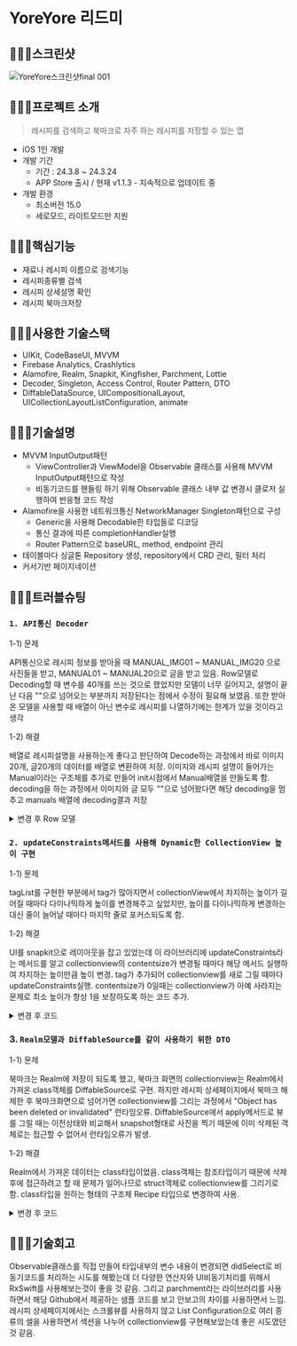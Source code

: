 # YoreYore 리드미

## 🧑🏼‍🍳스크린샷
![YoreYore스크린샷final 001](https://github.com/nhyeonjeong/YoreYore/assets/102401977/5b5103fb-b684-4d38-b771-b9f73e25d863)


## 🧑🏼‍🍳프로젝트 소개
> 레시피를 검색하고 북마크로 자주 하는 레시피를 저장할 수 있는 앱
- iOS 1인 개발
- 개발 기간
    - 기간 : 24.3.8 ~ 24.3.24
    - APP Store 출시 / 현재 v1.1.3 - 지속적으로 업데이트 중
- 개발 환경
    - 최소버전 15.0
    - 세로모드, 라이트모드만 지원
 
## 🧑🏼‍🍳핵심기능
- 재료나 레시피 이름으로 검색기능
- 레시피종류별 검색
- 레시피 상세설명 확인
- 레시피 북마크저장

## 🧑🏼‍🍳사용한 기술스택
- UIKit, CodeBaseUI, MVVM
- Firebase Analytics, Crashlytics
- Alamofire, Realm, Snapkit, Kingfisher, Parchment, Lottie
- Decoder, Singleton, Access Control, Router Pattern, DTO 
- DiffableDataSource, UICompositionalLayout, UICollectionLayoutListConfiguration, animate

## 🧑🏼‍🍳기술설명
- MVVM InputOutput패턴
    - ViewController과 ViewModel을 Observable 클래스를 사용해 MVVM InputOutput패턴으로 작성
    - 비동기코드를 핸들링 하기 위해 Observable 클래스 내부 값 변경시 클로저 실행하여 반응형 코드 작성
- Alamofire을 사용한 네트워크통신 NetworkManager Singleton패턴으로 구성
    - Generic을 사용해 Decodable한 타입들로 디코딩
    - 통신 결과에 따른 completionHandler실행
    - Router Pattern으로 baseURL, method, endpoint 관리
- 테이블마다 싱글톤 Repository 생성, repository에서 CRD 관리, 필터 처리
- 커서기반 페이지네이션

## 🧑🏼‍🍳트러블슈팅
### `1. API통신 Decoder`

1-1) 문제

API통신으로 레시피 정보를 받아올 때 MANUAL_IMG01 ~ MANUAL_IMG20 으로 사진들을 받고, MANUAL01 ~ MANUAL20으로 글을 받고 있음. Row모델로 Decoding할 때 변수를 40개를 쓰는 것으로 했었지만 모델이 너무 길어지고, 설명이 끝난 다음 ""으로 넘어오는 부분까지 저장된다는 점에서 수정이 필요해 보였음. 또한 받아온 모델을 사용할 때 배열이 아닌 변수로 레시피를 나열하기에는 한계가 있을 것이라고 생각

1-2) 해결

배열로 레시피설명을 사용하는게 좋다고 판단하여 Decode하는 과정에서 바로 이미지 20개, 글20개의 데이터를 배열로 변환하여 저장.
이미지와 레시피 설명이 들어가는 Manual이라는 구조체를 추가로 만들어 init시점에서 Manual배열을 만들도록 함.
decoding을 하는 과정에서 이미지와 글 모두 ""으로 넘어왔다면 해당 decoding을 멈추고 manuals 배열에 decoding결과 저장

<details>
<summary>변경 후 Row 모델</summary>
<div markdown="1">
<img width="473" alt="스크린샷 2024-06-09 오전 3 09 29" src="https://github.com/nhyeonjeong/YoreYore/assets/102401977/cf644291-1a92-4381-ad6f-78c1bd49f675">

<img width="731" alt="스크린샷 2024-06-09 오전 3 10 40" src="https://github.com/nhyeonjeong/YoreYore/assets/102401977/0aa50f6e-9d3c-4e05-9eea-791d33508b62">

</div>
</details>

### `2. updateConstraints메서드를 사용해 Dynamic한 CollectionView 높이 구현`

1-1) 문제

tagList를 구현한 부분에서 tag가 많아지면서 collectionView에서 차지하는 높이가 길어질 때마다 다이나믹하게 높이를 변경해주고 싶었지만, 높이를 다이나믹하게 변경하는 대신 줄이 늘어날 때마다 마지막 줄로 포커스되도록 함.

1-2) 해결

UI를 snapkit으로 레이아웃을 잡고 있었는데 이 라이브러리에 updateConstraints라는 메서드를 알고 collectionview의 contentsize가 변경될 때마다 해당 메서드 실행하여 차지하는 높이만큼 높이 변경.
tag가 추가되어 collectionview를 새로 그릴 때마다 updateConstraints실행.
contentsize가 0일때는 collectionview가 아예 사라지는 문제로 최소 높이가 항상 1을 보장하도록 하는 코드 추가.

<details>
<summary>변경 후 코드</summary>
<div markdown="1">

<img width="728" alt="스크린샷 2024-06-09 오전 3 47 00" src="https://github.com/nhyeonjeong/YoreYore/assets/102401977/af37c831-ef69-49b6-a665-309e49c5a319">

</div>
</details>

### 3. `Realm모델과 DiffableSource를 같이 사용하기 위한 DTO`

1-1) 문제

북마크는 Realm에 저장이 되도록 했고, 북마크 화면의 collectionview는 Realm에서 가져온 class객체를 DiffableSource로 구현.
하지만 레시피 상세페이지에서 북마크 해제한 후 북마크화면으로 넘어가면 collectionview를 그리는 과정에서 "Object has been deleted or invalidated" 런타임오류.
DiffableSource에서 apply메서드로 뷰를 그릴 때는 이전상태와 비교해서 snapshot형태로 사진을 찍기 때문에 이미 삭제된 객체로는 접근할 수 없어서 런타임오류가 발생.

1-2) 해결

Realm에서 가져온 데이터는 class타입이었음. class객체는 참조타입이기 때문에 삭제후에 접근하려고 할 때 문제가 일어나므로 struct객체로 collectionview를 그리기로 함.
class타입을 원하는 형태의 구조체 Recipe 타입으로 변경하여 사용.

<details>
<summary>변경 후 코드</summary>
<div markdown="1">

<img width="1082" alt="스크린샷 2024-06-10 오후 11 54 26" src="https://github.com/nhyeonjeong/YoreYore/assets/102401977/bb91754c-49c3-4498-9cb2-6f1c8eb0d28b">


</div>
</details>

## 🧑🏼‍🍳기술회고
Observable클래스를 직접 만들어 타입내부의 변수 내용이 변경되면 didSelect로 비동기코드를 처리하는 시도를 해봤는데 더 다양한 연산자와 UI비동기처리를 위해서 RxSwift를 사용해보는것이 좋을 것 같음.
그리고 parchment라는 라이브러리를 사용하면서 해당 Github에서 제공하는 샘플 코드를 보고 안보고의 차이를 사용하면서 느낌.
레시피 상세페이지에서는 스크롤뷰를 사용하지 않고 List Configuration으로 여러 종류의 셀을 사용하면서 섹션을 나누어 collectionview를 구현해보았는데 좋은 시도였던 것 같음.
